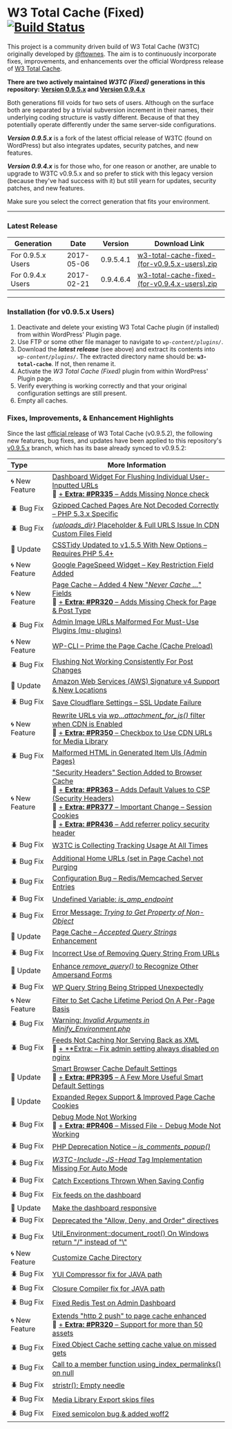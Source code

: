 # W3 Total Cache (Fixed) [![Build Status](https://travis-ci.org/szepeviktor/w3-total-cache-fixed.svg?branch=v0.9.5.x)](https://travis-ci.org/szepeviktor/w3-total-cache-fixed)

This project is a community driven build of W3 Total Cache (W3TC) originally developed by [@ftownes](https://github.com/ftownes).  The aim is to continuously incorporate fixes, improvements, and enhancements over the official Wordpress release of [W3 Total Cache](https://wordpress.org/plugins/w3-total-cache/).

[DONE]: http://i65.tinypic.com/2dbjpn6.png "Feature Integrated"
[PENDING]: http://i68.tinypic.com/25000tw.png "Still Pending"

**There are two actively maintained _W3TC (Fixed)_ generations in this repository: [Version 0.9.5.x](https://github.com/szepeviktor/w3-total-cache-fixed/tree/v0.9.5.x) and [Version 0.9.4.x](https://github.com/szepeviktor/w3-total-cache-fixed/tree/v0.9.4.x)**<br>

Both generations fill voids for two sets of users.  Although on the surface both are separated by a trivial subversion increment in their names, their underlying coding structure is vastly different.  Because of that they potentially operate differently under the same server-side configurations.

**_Version 0.9.5.x_** is a fork of the latest official release of W3TC (found on WordPress) but also integrates updates, security patches, and new features.

**_Version 0.9.4.x_** is for those who, for one reason or another, are unable to upgrade to W3TC v0.9.5.x and so prefer to stick with this legacy version (because they've had success with it) but still yearn for updates, security patches, and new features.

Make sure you select the correct generation that fits your environment.

---

### Latest Release

| Generation    | Date |Version | Download Link
| ------------- |:-------------:|:-----:|-----|
| For 0.9.5.x Users      | 2017-05-06 | 0.9.5.4.1 | [w3-total-cache-fixed-(for-v0.9.5.x-users).zip](https://github.com/szepeviktor/w3-total-cache-fixed/releases/download/0.9.5.4.1/w3-total-cache-fixed-for-v0.9.5.x-users.zip) 
| For 0.9.4.x Users      | 2017-02-21 | 0.9.4.6.4 | [w3-total-cache-fixed-(for-v0.9.4.x-users).zip](https://github.com/szepeviktor/w3-total-cache-fixed/releases/download/0.9.4.6.4/w3-total-cache-fixed-for-v0.9.4.x-users.zip)

---

### Installation (for v0.9.5.x Users)

1. Deactivate and delete your existing W3 Total Cache plugin (if installed) from within WordPress' Plugin page.
1. Use FTP or some other file manager to navigate to _`wp-content/plugins/`_.
1. Download the **_latest release_** (see above) and extract its contents into _`wp-content/plugins/`_. The extracted directory name should be: **`w3-total-cache`**.  If not, then rename it.
1. Activate the _W3 Total Cache (Fixed)_ plugin from within WordPress' Plugin page.
1. Verify everything is working correctly and that your original configuration settings are still present.
1. Empty all caches.

### Fixes, Improvements, & Enhancement Highlights

Since the last [official release](https://wordpress.org/plugins/w3-total-cache/) of W3 Total Cache (v0.9.5.2), the following new features, bug fixes, and updates have been applied to this repository's [v0.9.5.x](https://github.com/szepeviktor/w3-total-cache-fixed/tree/v0.9.5.x) branch, which has its base already synced to v0.9.5.2:

Type | More Information |
:--- | --- |
:cyclone: New Feature | [Dashboard Widget For Flushing Individual User-Inputted URLs](https://github.com/szepeviktor/w3-total-cache-fixed/commit/f098003e8e4b4a3dbc2504b8a47b62205d5f6b9b)<br>:wrench: [+ **Extra: #PR335** &ndash; Adds Missing Nonce check](https://github.com/szepeviktor/w3-total-cache-fixed/pull/335) |
:beetle: Bug Fix | [Gzipped Cached Pages Are Not Decoded Correctly &ndash; PHP 5.3.x Specific](https://github.com/szepeviktor/w3-total-cache-fixed/pull/313) |
:beetle: Bug Fix | [_{uploads_dir}_ Placeholder & Full URLS Issue In CDN Custom Files Field](https://github.com/szepeviktor/w3-total-cache-fixed/pull/316) |
:diamond_shape_with_a_dot_inside: Update | [CSSTidy Updated to v1.5.5 With New Options &ndash; Requires PHP 5.4+](https://github.com/szepeviktor/w3-total-cache-fixed/pull/317) |
:cyclone: New Feature | [Google PageSpeed Widget &ndash; Key Restriction Field Added](https://github.com/szepeviktor/w3-total-cache-fixed/pull/318) |
:cyclone: New Feature | [Page Cache &ndash; Added 4 New "_Never Cache ..._" Fields](https://github.com/szepeviktor/w3-total-cache-fixed/pull/319)<br>:wrench: [+ **Extra: #PR320** &ndash; Adds Missing Check for Page & Post Type](https://github.com/szepeviktor/w3-total-cache-fixed/pull/320) |
:beetle: Bug Fix | [Admin Image URLs Malformed For Must-Use Plugins (mu-plugins)](https://github.com/szepeviktor/w3-total-cache-fixed/pull/322) |
:cyclone: New Feature | [WP-CLI &ndash; Prime the Page Cache (Cache Preload)](https://github.com/szepeviktor/w3-total-cache-fixed/pull/324) |
:beetle: Bug Fix | [Flushing Not Working Consistently For Post Changes](https://github.com/szepeviktor/w3-total-cache-fixed/pull/331) |
:diamond_shape_with_a_dot_inside: Update | [Amazon Web Services (AWS) Signature v4 Support & New Locations](https://github.com/szepeviktor/w3-total-cache-fixed/pull/332) |
:beetle: Bug Fix | [Save Cloudflare Settings &ndash; SSL Update Failure](https://github.com/szepeviktor/w3-total-cache-fixed/pull/334) |
:cyclone: New Feature | [Rewrite URLs via _wp_..._attachment_for_js()_ filter when CDN is Enabled](https://github.com/szepeviktor/w3-total-cache-fixed/pull/336)<br>:wrench: [+ **Extra: #PR350** &ndash; Checkbox to Use CDN URLs for Media Library](https://github.com/szepeviktor/w3-total-cache-fixed/pull/350) |
:beetle: Bug Fix | [Malformed HTML in Generated Item UIs (Admin Pages)](https://github.com/szepeviktor/w3-total-cache-fixed/pull/343) |
:cyclone: New Feature | ["Security Headers" Section Added to Browser Cache](https://github.com/szepeviktor/w3-total-cache-fixed/pull/344)<br>:wrench: [+ **Extra: #PR363** &ndash; Adds Default Values to CSP (Security Headers)](https://github.com/szepeviktor/w3-total-cache-fixed/pull/363)<br>:wrench: [+ **Extra: #PR377** &ndash; Important Change &ndash; Session Cookies](https://github.com/szepeviktor/w3-total-cache-fixed/pull/377)<br>:wrench: [+ **Extra: #PR436** &ndash; Add referrer policy security header](https://github.com/szepeviktor/w3-total-cache-fixed/pull/436) |
:beetle: Bug Fix | [W3TC is Collecting Tracking Usage At All Times](https://github.com/szepeviktor/w3-total-cache-fixed/pull/349) |
:beetle: Bug Fix | [Additional Home URLs (set in Page Cache) not Purging](https://github.com/szepeviktor/w3-total-cache-fixed/pull/357) |
:beetle: Bug Fix | [Configuration Bug &ndash; Redis/Memcached Server Entries](https://github.com/szepeviktor/w3-total-cache-fixed/pull/367) |
:beetle: Bug Fix | [Undefined Variable: _is_amp_endpoint_](https://github.com/szepeviktor/w3-total-cache-fixed/pull/370) |
:beetle: Bug Fix | [Error Message: _Trying to Get Property of Non-Object_](https://github.com/szepeviktor/w3-total-cache-fixed/pull/376) |
:diamond_shape_with_a_dot_inside: Update | [Page Cache &ndash; _Accepted Query Strings_ Enhancement](https://github.com/szepeviktor/w3-total-cache-fixed/pull/380) |
:beetle: Bug Fix | [Incorrect Use of Removing Query String From URLs](https://github.com/szepeviktor/w3-total-cache-fixed/pull/382) |
:diamond_shape_with_a_dot_inside: Update | [Enhance _remove_query()_ to Recognize Other Ampersand Forms](https://github.com/szepeviktor/w3-total-cache-fixed/pull/383) |
:beetle: Bug Fix | [WP Query String Being Stripped Unexpectedly](https://github.com/szepeviktor/w3-total-cache-fixed/pull/384) |
:cyclone: New Feature | [Filter to Set Cache Lifetime Period On A Per-Page Basis](https://github.com/szepeviktor/w3-total-cache-fixed/pull/388) |
:beetle: Bug Fix | [Warning: _Invalid Arguments in Minify_Environment.php_](https://github.com/szepeviktor/w3-total-cache-fixed/pull/389) |
:beetle: Bug Fix | [Feeds Not Caching Nor Serving Back as XML](https://github.com/szepeviktor/w3-total-cache-fixed/pull/393)<br>:wrench: [+ **Extra: &ndash; Fix admin setting always disabled on nginx](https://github.com/szepeviktor/w3-total-cache-fixed/pull/454) |
:diamond_shape_with_a_dot_inside: Update | [Smart Browser Cache Default Settings](https://github.com/szepeviktor/w3-total-cache-fixed/pull/394)<br>:wrench: [+ **Extra: #PR395** &ndash; A Few More Useful Smart Default Settings](https://github.com/szepeviktor/w3-total-cache-fixed/pull/395) |
:diamond_shape_with_a_dot_inside: Update | [Expanded Regex Support & Improved Page Cache Cookies](https://github.com/szepeviktor/w3-total-cache-fixed/pull/398) |
:beetle: Bug Fix | [Debug Mode Not Working](https://github.com/szepeviktor/w3-total-cache-fixed/pull/405)<br>:wrench: [+ **Extra: #PR406** &ndash; Missed File - Debug Mode Not Working](https://github.com/szepeviktor/w3-total-cache-fixed/pull/406) |
:beetle: Bug Fix | [PHP Deprecation Notice &ndash; _is_comments_popup()_](https://github.com/szepeviktor/w3-total-cache-fixed/pull/407) |
:beetle: Bug Fix | [_W3TC-Include-JS-Head_ Tag Implementation Missing For Auto Mode](https://github.com/szepeviktor/w3-total-cache-fixed/pull/401) |
:beetle: Bug Fix | [Catch Exceptions Thrown When Saving Config](https://github.com/szepeviktor/w3-total-cache-fixed/pull/408) |
:beetle: Bug Fix | [Fix feeds on the dashboard](https://github.com/szepeviktor/w3-total-cache-fixed/pull/413) |
:diamond_shape_with_a_dot_inside: Update | [Make the dashboard responsive](https://github.com/szepeviktor/w3-total-cache-fixed/pull/414) |
:beetle: Bug Fix | [Deprecated the "Allow, Deny, and Order" directives](https://github.com/szepeviktor/w3-total-cache-fixed/pull/418) |
:beetle: Bug Fix | [Util_Environment::document_root() On Windows return "/" instead of "\\"](https://github.com/szepeviktor/w3-total-cache-fixed/pull/422) |
:cyclone: New Feature | [Customize Cache Directory](https://github.com/szepeviktor/w3-total-cache-fixed/pull/423) |
:beetle: Bug Fix | [YUI Compressor fix for JAVA path](https://github.com/szepeviktor/w3-total-cache-fixed/pull/426) |
:beetle: Bug Fix | [Closure Compiler fix for JAVA path](https://github.com/szepeviktor/w3-total-cache-fixed/pull/428) |
:beetle: Bug Fix | [Fixed Redis Test on Admin Dashboard](https://github.com/szepeviktor/w3-total-cache-fixed/pull/430) |
:cyclone: New Feature | [Extends "http 2 push" to page cache enhanced](https://github.com/szepeviktor/w3-total-cache-fixed/pull/433)<br>:wrench: [+ **Extra: #PR320** &ndash; Support for more than 50 assets](https://github.com/szepeviktor/w3-total-cache-fixed/pull/450) |
:beetle: Bug Fix | [Fixed Object Cache setting cache value on missed gets](https://github.com/szepeviktor/w3-total-cache-fixed/issues/438) |
:beetle: Bug Fix | [Call to a member function using_index_permalinks() on null](https://github.com/szepeviktor/w3-total-cache-fixed/issues/445) |
:beetle: Bug Fix | [stristr(): Empty needle](https://github.com/szepeviktor/w3-total-cache-fixed/issues/447) |
:beetle: Bug Fix | [Media Library Export skips files](https://github.com/szepeviktor/w3-total-cache-fixed/pull/452) |
:beetle: Bug Fix | [Fixed semicolon bug & added woff2](https://github.com/szepeviktor/w3-total-cache-fixed/pull/457) |
